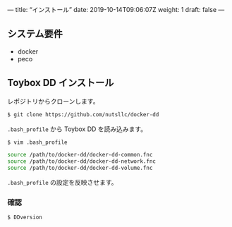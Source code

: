 —
title: “インストール”
date: 2019-10-14T09:06:07Z
weight: 1
draft: false
—

## システム要件

- docker
- peco


## Toybox DD インストール

レポジトリからクローンします。

```bash
$ git clone https://github.com/nutsllc/docker-dd
```

``.bash_profile`` から Toybox DD を読み込みます。

```bash
$ vim .bash_profile

source /path/to/docker-dd/docker-dd-common.fnc
source /path/to/docker-dd/docker-dd-network.fnc
source /path/to/docker-dd/docker-dd-volume.fnc 
```

``.bash_profile`` の設定を反映させます。

### 確認

```bash
$ DDversion
```